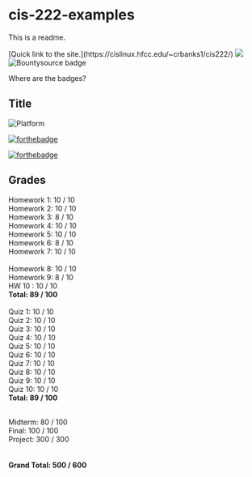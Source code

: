 # cis-222-examples


<p>This is a readme.</p>
[Quick link to the site.](https://cislinux.hfcc.edu/~crbanks1/cis222/)


<img src="https://img.theweek.in/content/dam/week/news/biz-tech/images/2019/8/19/Representational-Image-bitcoin-CC0.jpg" >

<img alt="Bountysource badge" src="https://img.shields.io/badge/bounties-53k-brightgreen">

<p>Where are the badges?</p>

<h2>Title</h2>

![Platform](https://img.shields.io/badge/platform-nodejs-lightgrey.svg?style=flat)

[![forthebadge](https://forthebadge.com/images/badges/made-with-javascript.svg)](https://forthebadge.com)

[![forthebadge](https://forthebadge.com/images/badges/made-with-crayons.svg)](https://forthebadge.com)


## Grades

Homework 1: 10 / 10<br />
Homework 2: 10 / 10<br />
Homework 3: 8 / 10<br />
Homework 4: 10 / 10<br />
Homework 5: 10 / 10<br />
Homework 6: 8 / 10<br />
Homework 7: 10 / 10<br /><br />
Homework 8: 10 / 10<br />
Homework 9: 8 / 10<br />
HW 10 : 10 / 10<br />
**Total: 89 / 100**
<br /><br />
Quiz 1: 10 / 10<br />
Quiz 2: 10 / 10<br />
Quiz 3: 10 / 10<br />
Quiz 4: 10 / 10<br />
Quiz 5: 10 / 10<br />
Quiz 6: 10 / 10<br />
Quiz 7: 10 / 10<br />
Quiz 8: 10 / 10<br />
Quiz 9: 10 / 10<br />
Quiz 10: 10 / 10<br />
**Total: 89 / 100**<br /><br />

Midterm: 80 / 100<br />
Final: 100 / 100<br />
Project: 300 / 300<br />
<br /><br />
**Grand Total: 500 / 600**
<br /><br />
